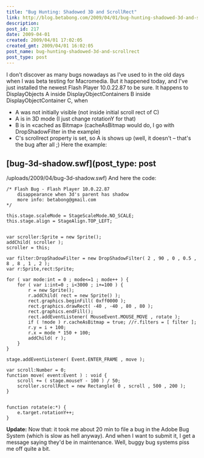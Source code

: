 ```yaml
---
title: "Bug Hunting: Shadowed 3D and ScrollRect"
link: http://blog.betabong.com/2009/04/01/bug-hunting-shadowed-3d-and-scrollrect/
description: 
post_id: 217
date: 2009-04-01
created: 2009/04/01 17:02:05
created_gmt: 2009/04/01 16:02:05
post_name: bug-hunting-shadowed-3d-and-scrollrect
post_type: post
---
```



I don't discover as many bugs nowadays as I've used to in the old days when I was beta testing for Macromedia. But it happened today, and I've just installed the newest Flash Player 10.0.22.87 to be sure. It happens to DisplayObjects A inside DisplayObjectContainers B inside DisplayObjectContainer C, when 

  * A was not initially visible (not inside initial scroll rect of C)
  * A is in 3D mode (I just change rotationY for that)
  * B is in «cached as Bitmap» (cacheAsBitmap would do, I go with DropShadowFilter in the example)
  * C's scrollrect property is set, so A is shows up (well, it doesn't – that's the bug after all ;)
Here the example: 

[bug-3d-shadow.swf](post_type: post
---

/uploads/2009/04/bug-3d-shadow.swf) And here the code: 
    
    
    /* Flash Bug - Flash Player 10.0.22.87
    	disappearance when 3d's parent has shadow
    	more info: betabong@gmail.com
    */
    
    this.stage.scaleMode = StageScaleMode.NO_SCALE;
    this.stage.align = StageAlign.TOP_LEFT;
    
    
    var scroller:Sprite = new Sprite();
    addChild( scroller );
    scroller = this;
    
    var filter:DropShadowFilter = new DropShadowFilter( 2 , 90 , 0 , 0.5 , 8 , 8 , 1 , 2 );
    var r:Sprite,rect:Sprite;
    
    for ( var mode:int = 0 ; mode<=1 ; mode++ ) {
    	for ( var i:int=0 ; i<3000 ; i+=100 ) {
    		r = new Sprite();
    		r.addChild( rect = new Sprite() );
    		rect.graphics.beginFill( 0xff0000 );
    		rect.graphics.drawRect( -40 , -40 , 80 , 80 );
    		rect.graphics.endFill();
    		rect.addEventListener( MouseEvent.MOUSE_MOVE , rotate );
    		if ( !mode ) r.cacheAsBitmap = true; //r.filters = [ filter ];
    		r.y = i + 100;
    		r.x = mode * 150 + 100;
    		addChild( r );
    	}
    }
    
    stage.addEventListener( Event.ENTER_FRAME , move );
    
    var scroll:Number = 0;
    function move( event:Event ) : void {
    	scroll += ( stage.mouseY - 100 ) / 50;
    	scroller.scrollRect = new Rectangle( 0 , scroll , 500 , 200 );
    }
    
    
    function rotate(e:*) {
    	e.target.rotationY++;
    }

**Update:** Now that: it took me about 20 min to file a bug in the Adobe Bug System (which is slow as hell anyway). And when I want to submit it, I get a message saying they'd be in maintenance. Well, buggy bug systems piss me off quite a bit.

